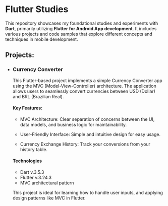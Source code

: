 # Flutter Studies


This repository showcases my foundational studies and experiments with **Dart**, primarily utilizing **Flutter for Android App development**. It includes various projects and code samples that explore different concepts and techniques in mobile development.

## Projects:

 * <h3>Currency Converter</h3>
   This Flutter-based project implements a simple Currency Converter app using the MVC (Model-View-Controller) architecture. The application allows users to seamlessly convert currencies between USD (Dollar) and BRL (Brazilian Real). 
   
   <h4>Key Features:</h4>
   
   <!-- * Real-time Currency Conversion: Fetches live exchange rates for accurate conversions. -->

   * MVC Architecture: Clear separation of concerns between the UI, data models, and business logic for maintainability.

   * User-Friendly Interface: Simple and intuitive design for easy usage.

   * Currency Exchange History: Track your conversions from your history table.

   <h4>Technologies</h4>

   * Dart v.3.5.3
   * Flutter v.3.24.3
   * MVC architectural pattern

   This project is ideal for learning how to handle user inputs, and applying design patterns like MVC in Flutter.